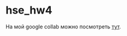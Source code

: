 # hse_hw4

На мой google collab можно посмотреть [тут](https://colab.research.google.com/drive/1oZhS7lNz6JQfnEZLu3JDWhk4_GzhGfv1?usp=sharing).
